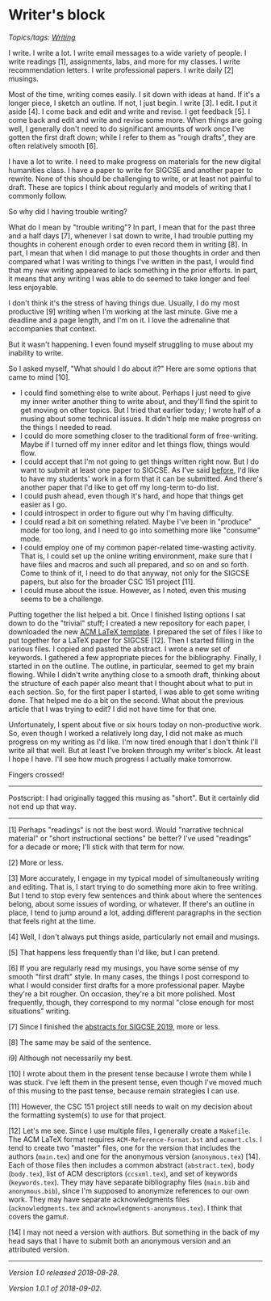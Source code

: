 Writer's block
==============

*Topics/tags: [Writing](index-on-writing)*

I write.  I write a lot.  I write email messages to a wide variety
of people.  I write readings [1], assignments, labs, and more for my
classes.  I write recommendation letters.  I write professional papers.
I write daily [2] musings.

Most of the time, writing comes easily.  I sit down with ideas at hand.
If it's a longer piece, I sketch an outline.  If not, I just begin.
I write [3].  I edit.  I put it aside [4].  I come back and edit and
write and revise.  I get feedback [5].  I come back and edit and write
and revise some more.  When things are going well, I generally don't need
to do significant amounts of work once I've gotten the first draft down;
while I refer to them as "rough drafts", they are often relatively smooth
[6].

I have a lot to write.  I need to make progress on materials for the
new digital humanities class.  I have a paper to write for SIGCSE and
another paper to rewrite.  None of this should be challenging to write,
or at least not painful to draft.  These are topics I think about
regularly and models of writing that I commonly follow.

So why did I having trouble writing?

What do I mean by "trouble writing"?  In part, I mean that for the past
three and a half days [7], whenever I sat down to write, I had trouble putting
my thoughts in coherent enough order to even record them in writing [8].
In part, I mean that when I did manage to put those thoughts in order
and then compared what I was writing to things I've written in the past,
I would find that my new writing appeared to lack something in the prior
efforts.  In part, it means that any writing I was able to do seemed to
take longer and feel less enjoyable.

I don't think it's the stress of having things due.  Usually, I do my
most productive [9] writing when I'm working at the last minute.  Give
me a deadline and a page length, and I'm on it.  I love the adrenaline
that accompanies that context.

But it wasn't happening.  I even found myself struggling to muse about
my inability to write.

So I asked myself, "What should I do about it?"  Here are some options
that came to mind [10].

* I could find something else to write about.  Perhaps I just need to
  give my inner writer another thing to write about, and they'll find
  the spirit to get moving on other topics.  But I tried that earlier
  today; I wrote half of a musing about some technical issues.  It
  didn't help me make progress on the things I needed to read.
* I could do more something closer to the traditional form of free-writing.
  Maybe if I turned off my inner editor and let things flow, things would flow.
* I could accept that I'm not going to get things written right now.
  But I do want to submit at least one paper to SIGCSE.  As I've said
  [before](sigcse-2019-planning), I'd like to have my students' work in
  a form that it can be submitted.  And there's another paper that I'd
  like to get off my long-term to-do list.
* I could push ahead, even though it's hard, and hope that things get
  easier as I go.
* I could introspect in order to figure out why I'm having difficulty.
* I could read a bit on something related.  Maybe I've been in "produce"
  mode for too long, and I need to go into something more like "consume"
  mode.
* I could employ one of my common paper-related time-wasting activity.
  That is, I could set up the online writing environment, make sure that
  I have files and macros and such all prepared, and so on and so forth.
  Come to think of it, I need to do that anyway, not only for the SIGCSE
  papers, but also for the broader CSC 151 project [11].
* I could muse about the issue.  However, as I noted, even this musing
  seems to be a challenge.

Putting together the list helped a bit.  Once I finished
listing options I sat down to do the "trivial" stuff; I created
a new repository for each paper, I downloaded the new [ACM LaTeX
template](https://www.acm.org/publications/proceedings-template).
I prepared the set of files I like to put together for a LaTeX paper
for SIGCSE [12].  Then I started filling in the various files.  I copied
and pasted the abstract.  I wrote a new set of keywords.  I gathered a
few appropriate pieces for the bibliography.  Finally, I started in on
the outline.  The outline, in particular, seemed to get my brain flowing.
While I didn't write anything close to a smooth draft, thinking about
the structure of each paper also meant that I thought about what to put
in each section.  So, for the first paper I started, I was able to get
some writing done.  That helped me do a bit on the second.  What about
the previous article that I was trying to edit?  I did not have time for
that one.

Unfortunately, I spent about five or six hours today on non-productive
work.  So, even though I worked a relatively long day, I did not make
as much progress on my writing as I'd like.  I'm now tired enough that I
don't think I'll write all that well.  But at least I've broken through my
writer's block.  At least I hope I have.  I'll see how much progress
I actually make tomorrow.

Fingers crossed!

---

Postscript: I had originally tagged this musing as "short".  But it
certainly did not end up that way.

---

[1] Perhaps "readings" is not the best word.  Would "narrative technical
material" or "short instructional sections" be better?  I've used "readings"
for a decade or more; I'll stick with that term for now.

[2] More or less.

[3] More accurately, I engage in my typical model of simultaneously
writing and editing.  That is, I start trying to do something more akin
to free writing.  But I tend to stop every few sentences and think about
where the sentences belong, about some issues of wording, or whatever.
If there's an outline in place, I tend to jump around a lot, adding different
paragraphs in the section that feels right at the time.

[4] Well, I don't always put things aside, particularly not email and
musings.

[5] That happens less frequently than I'd like, but I can pretend.

[6] If you are regularly read my musings, you have some sense of my
smooth "first draft" style.  In many cases, the things I post correspond
to what I would consider first drafts for a more professional paper.
Maybe they're a bit rougher.  On occasion, they're a bit more polished.
Most frequently, though, they correspond to my normal "close enough for
most situations" writing.

[7] Since I finished the [abstracts for SIGCSE 2019](sigcse-2019-abstracts),
more or less.

[8] The same may be said of the sentence.

i9] Although not necessarily my best.

[10] I wrote about them in the present tense because I wrote them while
I was stuck.  I've left them in the present tense, even though I've
moved much of this musing to the past tense, because remain strategies
I can use.

[11] However, the CSC 151 project still needs to wait on my decision about
the formatting system(s) to use for that project.

[12] Let's me see.  Since I use multiple files, I generally create a
`Makefile`.   The ACM LaTeX format requires `ACM-Reference-Format.bst` and
`acmart.cls`.  I tend to create two "master" files, one for the version
that includes the authors (`main.tex`) and one for the anonymous version
(`anonymous.tex`) [14].  Each of those files then includes a common
abstract (`abstract.tex`), body (`body.tex`), list of ACM descriptors
(`ccsxml.tex`), and set of keywords (`keywords.tex`).  They may have
separate bibliography files (`main.bib` and `anonymous.bib`), since
I'm supposed to anonymize references to our own work.  They may
have separate acknowledgments files (`acknowledgments.tex` and
`acknowledgments-anonymous.tex`).  I think that covers the gamut.

[14] I may not need a version with authors.  But something in the back
of my head says that I have to submit both an anonymous version and an
attributed version.

---

*Version 1.0 released 2018-08-28.*

*Version 1.0.1 of 2018-09-02.*

